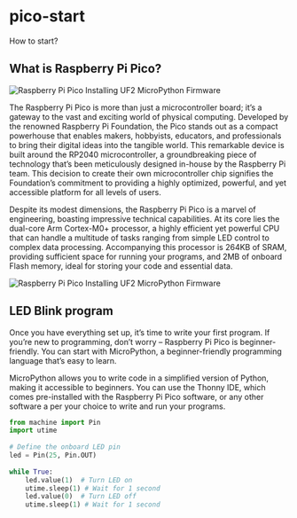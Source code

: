 # pico-start
How to start?


## **What is Raspberry Pi Pico?**


![Raspberry Pi Pico Installing UF2 MicroPython Firmware](https://github.com/user-attachments/assets/84344e90-688c-4bad-8586-660d0c42e623)

The Raspberry Pi Pico is more than just a microcontroller board; it’s a gateway to the vast and exciting world of physical computing. Developed by the renowned Raspberry Pi Foundation, the Pico stands out as a compact powerhouse that enables makers, hobbyists, educators, and professionals to bring their digital ideas into the tangible world. This remarkable device is built around the RP2040 microcontroller, a groundbreaking piece of technology that’s been meticulously designed in-house by the Raspberry Pi team. This decision to create their own microcontroller chip signifies the Foundation’s commitment to providing a highly optimized, powerful, and yet accessible platform for all levels of users.

Despite its modest dimensions, the Raspberry Pi Pico is a marvel of engineering, boasting impressive technical capabilities. At its core lies the dual-core Arm Cortex-M0+ processor, a highly efficient yet powerful CPU that can handle a multitude of tasks ranging from simple LED control to complex data processing. Accompanying this processor is 264KB of SRAM, providing sufficient space for running your programs, and 2MB of onboard Flash memory, ideal for storing your code and essential data.


![Raspberry Pi Pico Installing UF2 MicroPython Firmware](https://github.com/user-attachments/assets/bfbb8aa0-fe80-4509-bbc1-48bb83075c25)

## LED Blink program

Once you have everything set up, it’s time to write your first program. If you’re new to programming, don’t worry – Raspberry Pi Pico is beginner-friendly. You can start with MicroPython, a beginner-friendly programming language that’s easy to learn.

MicroPython allows you to write code in a simplified version of Python, making it accessible to beginners. You can use the Thonny IDE, which comes pre-installed with the Raspberry Pi Pico software, or any other software a per your choice to write and run your programs.

```python
from machine import Pin
import utime
 
# Define the onboard LED pin
led = Pin(25, Pin.OUT)
 
while True:
    led.value(1)  # Turn LED on
    utime.sleep(1) # Wait for 1 second
    led.value(0)  # Turn LED off
    utime.sleep(1) # Wait for 1 second
```
